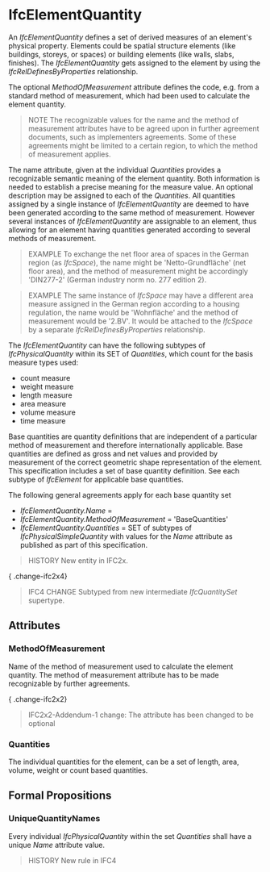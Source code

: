 # IfcElementQuantity

An _IfcElementQuantity_ defines a set of derived measures of an element's physical property. Elements could be spatial structure elements (like buildings, storeys, or spaces) or building elements (like walls, slabs, finishes). The _IfcElementQuantity_ gets assigned to the element by using the _IfcRelDefinesByProperties_ relationship.<!-- end of definition -->

The optional _MethodOfMeasurement_ attribute defines the code, e.g. from a standard method of measurement, which had been used to calculate the element quantity.

> NOTE The recognizable values for the name and the method of measurement attributes have to be agreed upon in further agreement documents, such as implementers agreements. Some of these agreements might be limited to a certain region, to which the method of measurement applies.

The name attribute, given at the individual _Quantities_ provides a recognizable semantic meaning of the element quantity. Both information is needed to establish a precise meaning for the measure value. An optional description may be assigned to each of the _Quantities_. All quantities assigned by a single instance of _IfcElementQuantity_ are deemed to have been generated according to the same method of measurement. However several instances of _IfcElementQuantity_ are assignable to an element, thus allowing for an element having quantities generated according to several methods of measurement.

> EXAMPLE To exchange the net floor area of spaces in the German region (as _IfcSpace_), the name might be 'Netto-Grundfläche' (net floor area), and the method of measurement might be accordingly 'DIN277-2' (German industry norm no. 277 edition 2).

> EXAMPLE The same instance of _IfcSpace_ may have a different area measure assigned in the German region according to a housing regulation, the name would be 'Wohnfläche' and the method of measurement would be '2.BV'. It would be attached to the _IfcSpace_ by a separate _IfcRelDefinesByProperties_ relationship.

The _IfcElementQuantity_ can have the following subtypes of _IfcPhysicalQuantity_ within its SET of _Quantities_, which count for the basis measure types used:

* count measure
* weight measure
* length measure
* area measure
* volume measure
* time measure

Base quantities are quantity definitions that are independent of a particular method of measurement and therefore internationally applicable. Base quantities are defined as gross and net values and provided by measurement of the correct geometric shape representation of the element. This specification includes a set of base quantity definition. See each subtype of _IfcElement_ for applicable base quantities.

The following general agreements apply for each base quantity set

* _IfcElementQuantity.Name_ = <name of the qto definition template>
* _IfcElementQuantity.MethodOfMeasurement_ = 'BaseQuantities'
* _IfcElementQuantity.Quantities_ = SET of subtypes of _IfcPhysicalSimpleQuantity_ with values for the _Name_ attribute as published as part of this specification.

> HISTORY New entity in IFC2x.

{ .change-ifc2x4}
> IFC4 CHANGE Subtyped from new intermediate _IfcQuantitySet_ supertype.

## Attributes

### MethodOfMeasurement
Name of the method of measurement used to calculate the element quantity. The method of measurement attribute has to be made recognizable by further agreements.

{ .change-ifc2x2}
> IFC2x2-Addendum-1 change: The attribute has been changed to be optional

### Quantities
The individual quantities for the element, can be a set of length, area, volume, weight or count based quantities.

## Formal Propositions

### UniqueQuantityNames
Every individual _IfcPhysicalQuantity_ within the set _Quantities_ shall have a unique _Name_ attribute value.
> HISTORY New rule in IFC4
